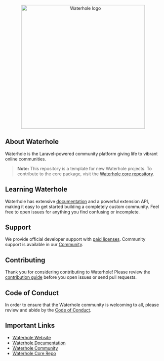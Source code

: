 <p align="center">
    <img src="https://waterhole.dev/images/waterhole-logo.svg" width="400" alt="Waterhole logo" />
</p>

## About Waterhole

Waterhole is the Laravel-powered community platform giving life to vibrant online communities.

> **Note:** This repository is a template for new Waterhole projects. To contribute to the core package, visit the [Waterhole core repository][core].

## Learning Waterhole

Waterhole has extensive [documentation][docs] and a powerful extension API, making it easy to get started building a completely custom community. Feel free to open issues for anything you find confusing or incomplete.

## Support

We provide official developer support with [paid licenses](https://waterhole.dev/pricing). Community support is available in our [Community][community].

## Contributing

Thank you for considering contributing to Waterhole! Please review the [contribution guide](https://waterhole.dev/docs/contributing) before you open issues or send pull requests.

## Code of Conduct

In order to ensure that the Waterhole community is welcoming to all, please review and abide by the [Code of Conduct](https://waterhole.dev/docs/code-of-conduct).

## Important Links

- [Waterhole Website](https://waterhole.dev)
- [Waterhole Documentation][docs]
- [Waterhole Community][community]
- [Waterhole Core Repo][core]

[docs]: https://waterhole.dev/docs
[community]: https://waterhole.dev/community
[core]: https://github.com/waterholeforum/core
